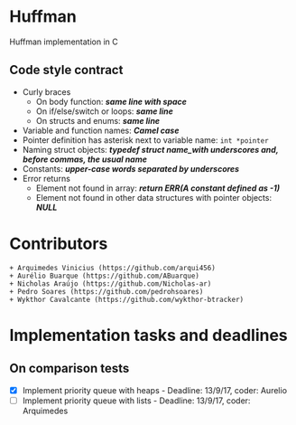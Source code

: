 # Huffman
Huffman implementation in C

## Code style contract
+ Curly braces
	+ On body function: ***same line with space***
	+ On if/else/switch or loops: ***same line***
	+ On structs and enums: ***same line***
+ Variable and function names: ***Camel case***
+ Pointer definition has asterisk next to variable name: ```int *pointer```
+ Naming struct objects: ***typedef struct name_with underscores and, before commas, the usual name***
+ Constants: ***upper-case words separated by underscores***
+ Error returns
	+ Element not found in array: ***return ERR(A constant defined as -1)***
	+ Element not found in other data structures with pointer objects: ***NULL***

# Contributors
	+ Arquimedes Vinicius (https://github.com/arqui456)
	+ Aurélio Buarque (https://github.com/ABuarque)
	+ Nicholas Araújo (https://github.com/Nicholas-ar)
	+ Pedro Soares (https://github.com/pedrohsoares)
	+ Wykthor Cavalcante (https://github.com/wykthor-btracker)

# Implementation tasks and deadlines
## On comparison tests
- [x] Implement priority queue with heaps - Deadline: 13/9/17, coder: Aurelio
- [ ] Implement priority queue with lists - Deadline: 13/9/17, coder: Arquimedes
